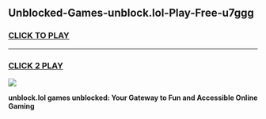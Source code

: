 
## Unblocked-Games-unblock.lol-Play-Free-u7ggg
<h3>
<a href="https://premium76.site?title=unblock.lol&ref=23A">CLICK TO PLAY</a></h3>
<hr>

<h3>
<a href="https://premium76.site?title=unblock.lol&ref=23A">CLICK 2 PLAY</a>
  
</h3>

<a href="https://premium76.site?title=unblock.lol&ref=23A"><img src="https://clearcache.store/games.png"></a>


**unblock.lol games unblocked: Your Gateway to Fun and Accessible Online Gaming**
